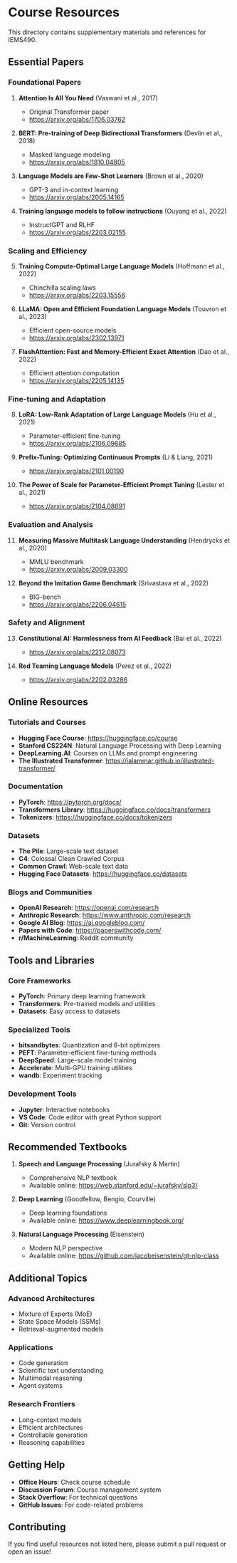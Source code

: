# Course Resources

This directory contains supplementary materials and references for IEMS490.

## Essential Papers

### Foundational Papers

1. **Attention Is All You Need** (Vaswani et al., 2017)
   - Original Transformer paper
   - https://arxiv.org/abs/1706.03762

2. **BERT: Pre-training of Deep Bidirectional Transformers** (Devlin et al., 2018)
   - Masked language modeling
   - https://arxiv.org/abs/1810.04805

3. **Language Models are Few-Shot Learners** (Brown et al., 2020)
   - GPT-3 and in-context learning
   - https://arxiv.org/abs/2005.14165

4. **Training language models to follow instructions** (Ouyang et al., 2022)
   - InstructGPT and RLHF
   - https://arxiv.org/abs/2203.02155

### Scaling and Efficiency

5. **Training Compute-Optimal Large Language Models** (Hoffmann et al., 2022)
   - Chinchilla scaling laws
   - https://arxiv.org/abs/2203.15556

6. **LLaMA: Open and Efficient Foundation Language Models** (Touvron et al., 2023)
   - Efficient open-source models
   - https://arxiv.org/abs/2302.13971

7. **FlashAttention: Fast and Memory-Efficient Exact Attention** (Dao et al., 2022)
   - Efficient attention computation
   - https://arxiv.org/abs/2205.14135

### Fine-tuning and Adaptation

8. **LoRA: Low-Rank Adaptation of Large Language Models** (Hu et al., 2021)
   - Parameter-efficient fine-tuning
   - https://arxiv.org/abs/2106.09685

9. **Prefix-Tuning: Optimizing Continuous Prompts** (Li & Liang, 2021)
   - https://arxiv.org/abs/2101.00190

10. **The Power of Scale for Parameter-Efficient Prompt Tuning** (Lester et al., 2021)
    - https://arxiv.org/abs/2104.08691

### Evaluation and Analysis

11. **Measuring Massive Multitask Language Understanding** (Hendrycks et al., 2020)
    - MMLU benchmark
    - https://arxiv.org/abs/2009.03300

12. **Beyond the Imitation Game Benchmark** (Srivastava et al., 2022)
    - BIG-bench
    - https://arxiv.org/abs/2206.04615

### Safety and Alignment

13. **Constitutional AI: Harmlessness from AI Feedback** (Bai et al., 2022)
    - https://arxiv.org/abs/2212.08073

14. **Red Teaming Language Models** (Perez et al., 2022)
    - https://arxiv.org/abs/2202.03286

## Online Resources

### Tutorials and Courses

- **Hugging Face Course**: https://huggingface.co/course
- **Stanford CS224N**: Natural Language Processing with Deep Learning
- **DeepLearning.AI**: Courses on LLMs and prompt engineering
- **The Illustrated Transformer**: https://jalammar.github.io/illustrated-transformer/

### Documentation

- **PyTorch**: https://pytorch.org/docs/
- **Transformers Library**: https://huggingface.co/docs/transformers
- **Tokenizers**: https://huggingface.co/docs/tokenizers

### Datasets

- **The Pile**: Large-scale text dataset
- **C4**: Colossal Clean Crawled Corpus
- **Common Crawl**: Web-scale text data
- **Hugging Face Datasets**: https://huggingface.co/datasets

### Blogs and Communities

- **OpenAI Research**: https://openai.com/research
- **Anthropic Research**: https://www.anthropic.com/research
- **Google AI Blog**: https://ai.googleblog.com/
- **Papers with Code**: https://paperswithcode.com/
- **r/MachineLearning**: Reddit community

## Tools and Libraries

### Core Frameworks
- **PyTorch**: Primary deep learning framework
- **Transformers**: Pre-trained models and utilities
- **Datasets**: Easy access to datasets

### Specialized Tools
- **bitsandbytes**: Quantization and 8-bit optimizers
- **PEFT**: Parameter-efficient fine-tuning methods
- **DeepSpeed**: Large-scale model training
- **Accelerate**: Multi-GPU training utilities
- **wandb**: Experiment tracking

### Development Tools
- **Jupyter**: Interactive notebooks
- **VS Code**: Code editor with great Python support
- **Git**: Version control

## Recommended Textbooks

1. **Speech and Language Processing** (Jurafsky & Martin)
   - Comprehensive NLP textbook
   - Available online: https://web.stanford.edu/~jurafsky/slp3/

2. **Deep Learning** (Goodfellow, Bengio, Courville)
   - Deep learning foundations
   - Available online: https://www.deeplearningbook.org/

3. **Natural Language Processing** (Eisenstein)
   - Modern NLP perspective
   - Available online: https://github.com/jacobeisenstein/gt-nlp-class

## Additional Topics

### Advanced Architectures
- Mixture of Experts (MoE)
- State Space Models (SSMs)
- Retrieval-augmented models

### Applications
- Code generation
- Scientific text understanding
- Multimodal reasoning
- Agent systems

### Research Frontiers
- Long-context models
- Efficient architectures
- Controllable generation
- Reasoning capabilities

## Getting Help

- **Office Hours**: Check course schedule
- **Discussion Forum**: Course management system
- **Stack Overflow**: For technical questions
- **GitHub Issues**: For code-related problems

## Contributing

If you find useful resources not listed here, please submit a pull request or open an issue!
